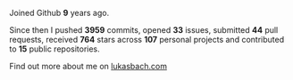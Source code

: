 Joined Github **9** years ago.

Since then I pushed **3959** commits, opened **33** issues, submitted **44** pull requests, received **764** stars across **107** personal projects and contributed to **15** public repositories.

Find out more about me on [lukasbach.com](https://lukasbach.com)
